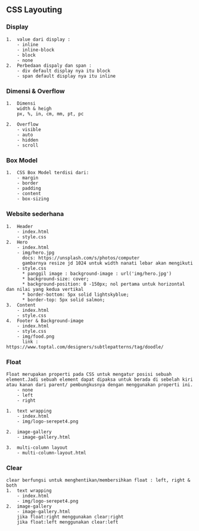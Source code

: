 ## CSS Layouting

### Display

    1.  value dari display :
        - inline
        - inline-block
        - block
        - none
    2.  Perbedaan dispaly dan span :
        - div default display nya itu block
        - span default display nya itu inline

### Dimensi & Overflow

    1.  Dimensi
        width & heigh
        px, %, in, cm, mm, pt, pc

    2.  Overflow
        - visible
        - auto
        - hidden
        - scroll

### Box Model

    1.  CSS Box Model terdisi dari:
        - margin
        - border
        - padding
        - content
        - box-sizing

### Website sederhana

    1.  Header
        - index.html
        - style.css
    2.  Hero
        - index.html
        - img/hero.jpg
          docs: https://unsplash.com/s/photos/computer
          gambarnya resize jd 1024 untuk width nanati lebar akan mengikuti
        - style.css
          * panggil image : background-image : url('img/hero.jpg')
          * background-size: cover;
          * background-position: 0 -150px; nol pertama untuk horizontal dan nilai yang kedua vertikal
          * border-bottom: 5px solid lightskyblue;
          * border-top: 5px solid salmon;
    3.  Content
        - index.html
        - style.css
    4.  Footer & Background-image
        - index.html
        - style.css
        - img/food.png
          link : https://www.toptal.com/designers/subtlepatterns/tag/doodle/

### Float

    Float merupakan properti pada CSS untuk mengatur posisi sebuah element.Jadi sebuah element dapat dipaksa untuk berada di sebelah kiri atau kanan dari parent/ pembungkusnya dengan menggunakan properti ini.
        - none
        - left
        - right

    1.  text wrapping
        - index.html
        - img/logo-serepet4.png

    2.  image-gallery
        - image-gallery.html

    3.  multi-column layout
        - multi-column-layout.html

### Clear

    clear berfungsi untuk menghentikan/membersihkan float : left, right & both
    1.  text wrapping
        - index.html
        - img/logo-serepet4.png
    2.  image-gallery
        - image-gallery.html
        jika float:right menggunakan clear:right
        jika float:left menggunakan clear:left
